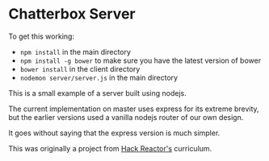 # Chatterbox Server

To get this working:

* `npm install` in the main directory
* `npm install -g bower` to make sure you have the latest version of bower
* `bower install` in the client directory
* `nodemon server/server.js` in the main directory

This is a small example of a server built using nodejs.

The current implementation on master uses express for its extreme brevity,
but the earlier versions used a vanilla nodejs router of our own design.

It goes without saying that the express version is much simpler.

This was originally a project from [Hack Reactor's](http://hackreactor.com) curriculum.
